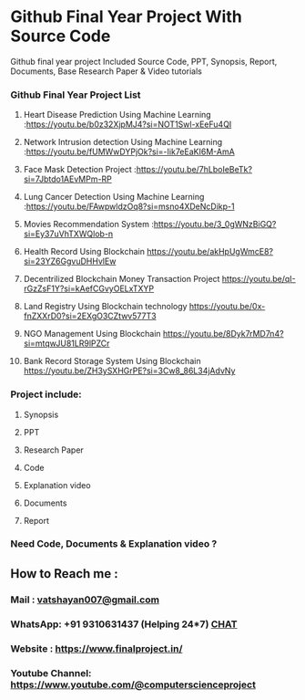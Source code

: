 # Github Final Year Project With Source Code
Github final year project Included Source Code, PPT, Synopsis, Report, Documents, Base Research Paper &amp; Video tutorials

### Github Final Year Project List

1. Heart Disease Prediction Using Machine Learning             :https://youtu.be/b0z32XjpMJ4?si=NOT1Swl-xEeFu4QI 

2. Network Intrusion detection Using Machine Learning          :https://youtu.be/fUMWwDYPjOk?si=-Iik7eEaKI6M-AmA

3. Face Mask Detection Project                                 :https://youtu.be/7hLboIeBeTk?si=7Jbtdo1AEvMPm-RP

4. Lung Cancer Detection Using Machine Learning                :https://youtu.be/FAwpwldzOq8?si=msno4XDeNcDikp-1

5. Movies Recommendation System                                :https://youtu.be/3_0gWNzBiGQ?si=Ey37uVhTXWQlob-n

6.	Health Record Using Blockchain	https://youtu.be/akHpUgWmcE8?si=23YZ6GgvuDHHvlEw

7.	Decentrilized Blockchain Money Transaction Project 	https://youtu.be/qI-rGzZsF1Y?si=kAefCGvyOELxTXYP

8.	Land Registry Using Blockchain technology	https://youtu.be/0x-fnZXXrD0?si=2EXgO3CZtwv577T3

9.	NGO Management Using Blockchain	https://youtu.be/8Dyk7rMD7n4?si=mtqwJU81LR9lPZCr

10.	Bank Record Storage System Using Blockchain	https://youtu.be/ZH3ySXHGrPE?si=3Cw8_86L34jAdvNy
### Project include: 

1. Synopsis

2. PPT

3. Research Paper


4. Code

5. Explanation video

6. Documents

7. Report


### Need Code, Documents & Explanation video ? 

## How to Reach me :

### Mail : vatshayan007@gmail.com 

### WhatsApp: +91 9310631437 (Helping 24*7) **[CHAT](https://wa.me/message/CHWN2AHCPMAZK1)** 

### Website : https://www.finalproject.in/

### Youtube Channel: https://www.youtube.com/@computerscienceproject
